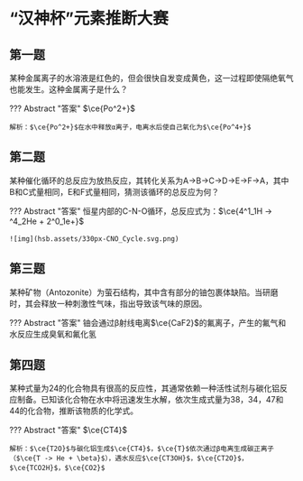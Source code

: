 # “汉神杯”元素推断大赛

## 第一题

某种金属离子的水溶液是红色的，但会很快自发变成黄色，这一过程即使隔绝氧气也能发生。这种金属离子是什么？

??? Abstract "答案"
    $\ce{Po^2+}$
    
    解析：$\ce{Po^2+}$在水中释放α离子，电离水后使自己氧化为$\ce{Po^4+}$

## 第二题

某种催化循环的总反应为放热反应，其转化关系为A→B→C→D→E→F→A，其中B和C式量相同，E和F式量相同，猜测该循环的总反应为何？

??? Abstract "答案"
	恒星内部的C-N-O循环，总反应式为：$\ce{4^1_1H -> ^4_2He + 2^0_1e+}$

	![img](hsb.assets/330px-CNO_Cycle.svg.png)

## 第三题

某种矿物（Antozonite）为萤石结构，其中含有部分的铀包裹体缺陷。当研磨时，其会释放一种刺激性气味，指出导致该气味的原因。

??? Abstract "答案"
	铀会通过β射线电离$\ce{CaF2}$的氟离子，产生的氟气和水反应生成臭氧和氟化氢

## 第四题

某种式量为24的化合物具有很高的反应性，其通常依赖一种活性试剂与碳化铝反应制备。已知该化合物在水中将迅速发生水解，依次生成式量为38，34，47和44的化合物，推断该物质的化学式。

??? Abstract "答案"
    $\ce{CT4}$

    解析：$\ce{T2O}$与碳化铝生成$\ce{CT4}$，$\ce{T}$依次通过β电离生成碳正离子（$\ce{T -> He + \beta}$），遇水反应$\ce{CT3OH}$，$\ce{CT2O}$，$\ce{TCO2H}$，$\ce{CO2}$